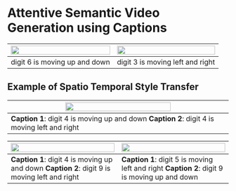 # Attentive Semantic Video Generation using Captions

| <img src="http://i.imgur.com/Gvsbu57.gif" width="100%">|<img src="http://i.imgur.com/UaslWci.gif" width="100%">| 
| ---------------------| ---------------------|
| digit 6 is moving up and down | digit 3 is moving left and right | 

## Example of Spatio Temporal Style Transfer

| <img src="http://i.imgur.com/0QtyPSj.gif" width="70%">| 
| ---------------------|
| **Caption 1**: digit 4 is moving up and down **Caption 2**: digit 4 is moving left and right |  

| <img src="http://i.imgur.com/usaRTaD.gif" width="100%">|<img src="http://i.imgur.com/JiUM3HY.gif" width="100%">| 
| ---------------------| ---------------------|
| **Caption 1**: digit 4 is moving up and down **Caption 2**: digit 9 is moving left and right | **Caption 1**: digit 5 is moving left and right **Caption 2**: digit 9 is moving up and down |
